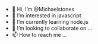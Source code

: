 - 👋 Hi, I’m @Michaelstones
- 👀 I’m interested in javascript
- 🌱 I’m currently learning node.js
- 💞️ I’m looking to collaborate on ...
- 📫 How to reach me ...

<!---
Michaelstones/Michaelstones is a ✨ special ✨ repository because its `README.md` (this file) appears on your GitHub profile.
You can click the Preview link to take a look at your changes.
--->
